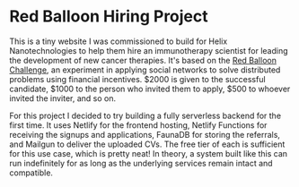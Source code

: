 # Red Balloon Hiring Project

This is a tiny website I was commissioned to build for Helix Nanotechnologies to help them hire an immunotherapy scientist for leading the development of new cancer therapies. It's based on the [Red Balloon Challenge](https://cacm.acm.org/magazines/2011/4/106587-reflecting-on-the-darpa-red-balloon-challenge/fulltext), an experiment in applying social networks to solve distributed problems using financial incentives. $2000 is given to the successful candidate, $1000 to the person who invited them to apply, $500 to whoever invited the inviter, and so on.

For this project I decided to try building a fully serverless backend for the first time. It uses Netlify for the frontend hosting, Netlify Functions for receiving the signups and applications, FaunaDB for storing the referrals, and Mailgun to deliver the uploaded CVs. The free tier of each is sufficient for this use case, which is pretty neat! In theory, a system built like this can run indefinitely for as long as the underlying services remain intact and compatible.
